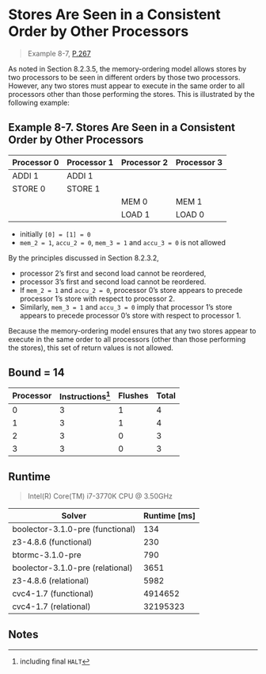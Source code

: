# Stores Are Seen in a Consistent Order by Other Processors

> Example 8-7, [P.267](https://software.intel.com/sites/default/files/managed/7c/f1/253668-sdm-vol-3a.pdf#page=267)

As noted in Section 8.2.3.5, the memory-ordering model allows stores by two processors to be seen in different orders by those two processors.
However, any two stores must appear to execute in the same order to all processors other than those performing the stores.
This is illustrated by the following example:

## Example 8-7. Stores Are Seen in a Consistent Order by Other Processors

| Processor 0 | Processor 1 | Processor 2 | Processor 3 |
| ----------- | ----------- | ----------- | ----------- |
| ADDI 1      | ADDI 1      |             |             |
| STORE 0     | STORE 1     |             |             |
|             |             | MEM 0       | MEM 1       |
|             |             | LOAD 1      | LOAD 0      |

* initially `[0] = [1] = 0`
* `mem_2 = 1`, `accu_2 = 0`, `mem_3 = 1` and `accu_3 = 0` is not allowed

By the principles discussed in Section 8.2.3.2,

* processor 2’s first and second load cannot be reordered,
* processor 3’s first and second load cannot be reordered.
* If `mem_2 = 1` and `accu_2 = 0`, processor 0’s store appears to precede processor 1’s store with respect to processor 2.
* Similarly, `mem_3 = 1` and `accu_3 = 0` imply that processor 1’s store appears to precede processor 0’s store with respect to processor 1.

Because the memory-ordering model ensures that any two stores appear to execute in the same order to all processors (other than those performing the stores), this set of return values is not allowed.

## Bound = 14

| Processor | Instructions[^1]  | Flushes | Total |
| --------- | ----------------  | ------- | ----- |
| 0         | 3                 | 1       | 4     |
| 1         | 3                 | 1       | 4     |
| 2         | 3                 | 0       | 3     |
| 3         | 3                 | 0       | 3     |

## Runtime

> Intel(R) Core(TM) i7-3770K CPU @ 3.50GHz

| Solver                           | Runtime [ms] |
| -------------------------------- | ------------ |
| boolector-3.1.0-pre (functional) | 134          |
| z3-4.8.6 (functional)            | 230          |
| btormc-3.1.0-pre                 | 790          |
| boolector-3.1.0-pre (relational) | 3651         |
| z3-4.8.6 (relational)            | 5982         |
| cvc4-1.7 (functional)            | 4914652      |
| cvc4-1.7 (relational)            | 32195323     |

## Notes

[^1]: including final `HALT`
